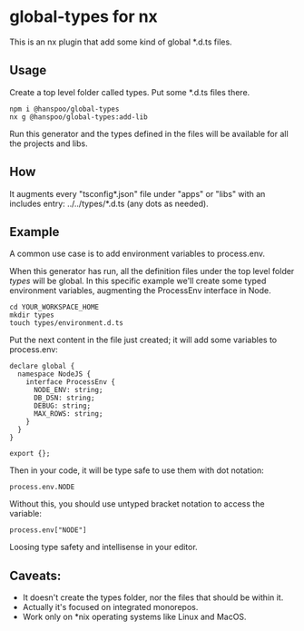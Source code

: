 # global-types for nx

This is an nx plugin that add some kind of global \*.d.ts files.

## Usage

Create a top level folder called types.
Put some *.d.ts files there.

```
npm i @hanspoo/global-types
nx g @hanspoo/global-types:add-lib
```

Run this generator and the types defined in the files will be available for all the projects and libs.

## How
It augments every "tsconfig*.json" file under "apps" or "libs" with an includes entry: ../../types/*.d.ts (any dots as needed). 

## Example

A common use case is to add environment variables to process.env.

When this generator has run, all the definition files under the top level folder *types* will be global.
In this specific example we'll create some typed environment variables, augmenting the ProcessEnv interface in Node.

```
cd YOUR_WORKSPACE_HOME
mkdir types
touch types/environment.d.ts
```

Put the next content in the file just created; it will add some variables to process.env:

```
declare global {
  namespace NodeJS {
    interface ProcessEnv {
      NODE_ENV: string;
      DB_DSN: string;
      DEBUG: string;
      MAX_ROWS: string;
    }
  }
}

export {};
```

Then in your code, it will be type safe to use them with dot notation:

```
process.env.NODE 
```

Without this, you should use untyped bracket notation to access the variable:

```
process.env["NODE"]
```

Loosing type safety and intellisense in your editor.

## Caveats:

- It doesn't create the types folder, nor the files that should be within it.
- Actually it's focused on integrated monorepos.
- Work only on \*nix operating systems like Linux and MacOS.
